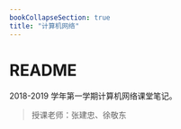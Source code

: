 ```yaml
---
bookCollapseSection: true
title: "计算机网络"
---
```


# README

2018-2019 学年第一学期计算机网络课堂笔记。

> 授课老师：张建忠、徐敬东

